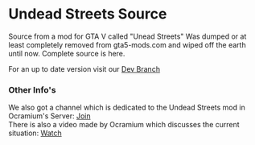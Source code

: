 # Undead Streets Source

Source from a mod for GTA V called "Unead Streets"
Was dumped or at least completely removed from gta5-mods.com and wiped off the earth until now. Complete source is here.

For an up to date version visit our [Dev Branch](https://github.com/Stahlhelm-TV/Undead-Streets-Source/tree/dev)


### Other Info's
We also got a channel which is dedicated to the Undead Streets mod in Ocramium's Server: [Join](https://discord.gg/BEAMcGH)  
There is also a video made by Ocramium which discusses the current situation: [Watch](https://youtu.be/SijDbWefKgs)
